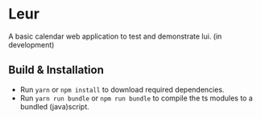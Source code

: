 # Leur

A basic calendar web application to test and demonstrate lui. (in development)

## Build & Installation

- Run `yarn` or `npm install` to download required dependencies.
- Run `yarn run bundle` or `npm run bundle` to compile the ts modules to a bundled (java)script.
